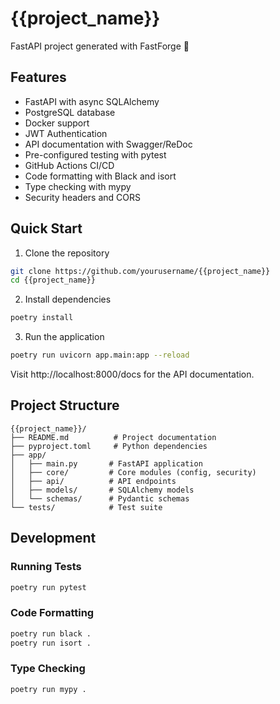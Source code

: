 # {{project_name}}

FastAPI project generated with FastForge 🚀

## Features

- FastAPI with async SQLAlchemy
- PostgreSQL database
- Docker support
- JWT Authentication
- API documentation with Swagger/ReDoc
- Pre-configured testing with pytest
- GitHub Actions CI/CD
- Code formatting with Black and isort
- Type checking with mypy
- Security headers and CORS

## Quick Start

1. Clone the repository
```bash
git clone https://github.com/yourusername/{{project_name}}
cd {{project_name}}
```

2. Install dependencies
```bash
poetry install
```

3. Run the application
```bash
poetry run uvicorn app.main:app --reload
```

Visit http://localhost:8000/docs for the API documentation.

## Project Structure

```
{{project_name}}/
├── README.md          # Project documentation
├── pyproject.toml     # Python dependencies
├── app/
│   ├── main.py       # FastAPI application
│   ├── core/         # Core modules (config, security)
│   ├── api/          # API endpoints
│   ├── models/       # SQLAlchemy models
│   └── schemas/      # Pydantic schemas
└── tests/            # Test suite
```

## Development

### Running Tests
```bash
poetry run pytest
```

### Code Formatting
```bash
poetry run black .
poetry run isort .
```

### Type Checking
```bash
poetry run mypy .
```
